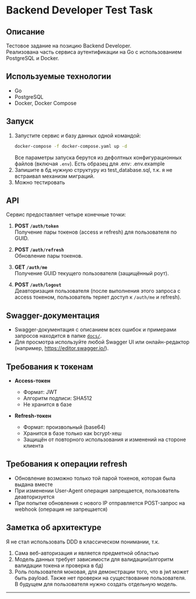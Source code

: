 # Backend Developer Test Task

## Описание

Тестовое задание на позицию Backend Developer.  
Реализована часть сервиса аутентификации на Go с использованием PostgreSQL и Docker.

## Используемые технологии

- Go
- PostgreSQL
- Docker, Docker Compose

## Запуск

1. Запустите сервис и базу данных одной командой:
   ```sh
   docker-compose -f docker-compose.yaml up -d
   ```
   Все параметры запуска берутся из дефолтных конфигурационных файлов (включая `.env`).
   Есть образец для .env: .env.example
2. Запишите в бд нужную структуру из test_database.sql, т.к. я не встраивал механизм миграций.
3. Можно тестировать

## API

Сервис предоставляет четыре конечные точки:

1. **POST `/auth/token`**  
   Получение пары токенов (access и refresh) для пользователя по GUID.

2. **POST `/auth/refresh`**  
   Обновление пары токенов.

3. **GET `/auth/me`**  
   Получение GUID текущего пользователя (защищённый роут).

4. **POST `/auth/logout`**  
   Деавторизация пользователя (после выполнения этого запроса с access токеном, пользователь теряет доступ к `/auth/me` и refresh).

## Swagger-документация

- Swagger-документация с описанием всех ошибок и примерами запросов находится в папке [`docs/`](./auth_service/docs).
- Для просмотра используйте любой Swagger UI или онлайн-редактор (например, https://editor.swagger.io/).

## Требования к токенам

- **Access-токен**
  - Формат: JWT
  - Алгоритм подписи: SHA512
  - Не хранится в базе

- **Refresh-токен**
  - Формат: произвольный (base64)
  - Хранится в базе только как bcrypt-хеш
  - Защищён от повторного использования и изменений на стороне клиента

## Требования к операции refresh

- Обновление возможно только той парой токенов, которая была выдана вместе
- При изменении User-Agent операция запрещается, пользователь деавторизуется
- При попытке обновления с нового IP отправляется POST-запрос на webhook (операция не запрещается)


## Заметка об архитектуре

Я не стал использовать DDD в классическом понимании, т.к. 
1. Сама веб-авторизация и является предметной областью
2. Модель данных требует зависимости для валидации(алгоритм валидации токена и проверка в бд)
3. Роль пользователя моковая, для демонстрации того, что в jwt может быть payload. Также нет проверки на существование пользователя. В будущем для пользователя нужно создать отдельную модель.

---

